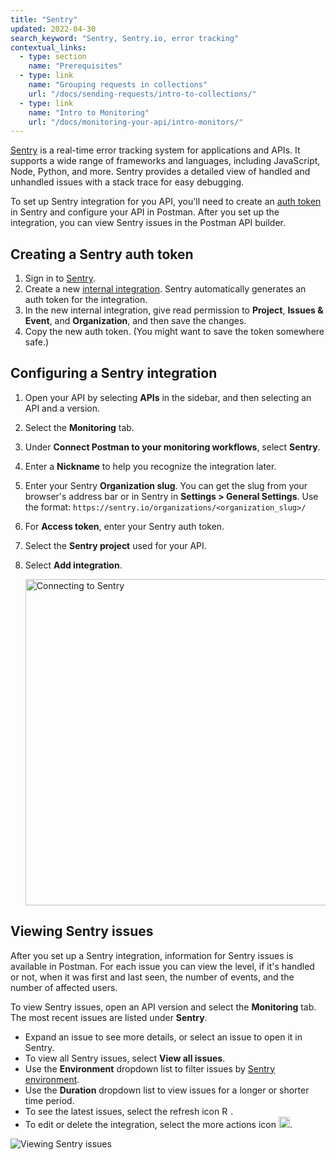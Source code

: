 ```yaml
---
title: "Sentry"
updated: 2022-04-30
search_keyword: "Sentry, Sentry.io, error tracking"
contextual_links:
  - type: section
    name: "Prerequisites"
  - type: link
    name: "Grouping requests in collections"
    url: "/docs/sending-requests/intro-to-collections/"
  - type: link
    name: "Intro to Monitoring"
    url: "/docs/monitoring-your-api/intro-monitors/"
---
```


[Sentry](https://sentry.io/welcome/) is a real-time error tracking system for applications and APIs. It supports a wide range of frameworks and languages, including JavaScript, Node, Python, and more. Sentry provides a detailed view of handled and unhandled issues with a stack trace for easy debugging.

To set up Sentry integration for you API, you'll need to create an [auth token](https://docs.sentry.io/api/auth/) in Sentry and configure your API in Postman. After you set up the integration, you can view Sentry issues in the Postman API builder.

## Creating a Sentry auth token

1. Sign in to [Sentry](https://sentry.io/auth/login/).
1. Create a new [internal integration](https://docs.sentry.io/product/integrations/integration-platform/). Sentry automatically generates an auth token for the integration.
1. In the new internal integration, give read permission to **Project**, **Issues & Event**, and **Organization**, and then save the changes.
1. Copy the new auth token. (You might want to save the token somewhere safe.)

## Configuring a Sentry integration

1. Open your API by selecting **APIs** in the sidebar, and then selecting an API and a version.
1. Select the **Monitoring** tab.
1. Under **Connect Postman to your monitoring workflows**, select **Sentry**.
1. Enter a **Nickname** to help you recognize the integration later.
1. Enter your Sentry **Organization slug**. You can get the slug from your browser's address bar or in Sentry in **Settings > General Settings**. Use the format: `https://sentry.io/organizations/<organization_slug>/`
1. For **Access token**, enter your Sentry auth token.
1. Select the **Sentry project** used for your API.
1. Select **Add integration**.

    <img alt="Connecting to Sentry" src="https://assets.postman.com/postman-docs/sentry-connection-v9-xx.jpg" width="522px"/>

## Viewing Sentry issues

After you set up a Sentry integration, information for Sentry issues is available in Postman. For each issue you can view the level, if it's handled or not, when it was first and last seen, the number of events, and the number of affected users.

To view Sentry issues, open an API version and select the **Monitoring** tab. The most recent issues are listed under **Sentry**.

* Expand an issue to see more details, or select an issue to open it in Sentry.
* To view all Sentry issues, select **View all issues**.
* Use the **Environment** dropdown list to filter issues by [Sentry environment](https://docs.sentry.io/product/sentry-basics/environments/).
* Use the **Duration** dropdown list to view issues for a longer or shorter time period.
* To see the latest issues, select the refresh icon <img alt="Refresh icon" src="https://assets.postman.com/postman-docs/icon-refresh-v9-5.jpg#icon" width="14px">.
* To edit or delete the integration, select the more actions icon <img alt="More actions icon" src="https://assets.postman.com/postman-docs/icon-three-dots-v9.jpg#icon" width="18px">.

<img alt="Viewing Sentry issues" src="https://assets.postman.com/postman-docs/sentry-view-issues-v9-xx.jpg"/>
